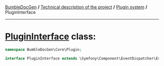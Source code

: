 <embed> <a href="/docs/README.md">BumbleDocGen</a> <b>/</b> <a href="/docs/tech/readme.md">Technical description of the project</a> <b>/</b> <a href="/docs/tech/04_pluginSystem.md">Plugin system</a> <b>/</b> PluginInterface<hr> </embed>

<h1>
    <a href="https://github.com/bumble-tech/bumble-doc-gen/blob/master/src/Core/Plugin/PluginInterface.php#L9">PluginInterface</a> class:
</h1>





```php
namespace BumbleDocGen\Core\Plugin;

interface PluginInterface extends \Symfony\Component\EventDispatcher\EventSubscriberInterface
```
















